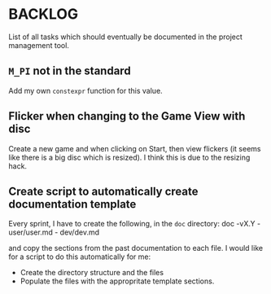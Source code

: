 # BACKLOG

List of all tasks which should eventually be documented in the project management tool.

## `M_PI` not in the standard
Add my own `constexpr` function for this value.

## Flicker when changing to the Game View with disc
Create a new game and when clicking on Start, then view flickers (it seems like there
is a big disc which is resized). I think this is due to the resizing hack.

## Create script to automatically create documentation template
Every sprint, I have to create the following, in the `doc` directory: 
 doc
  -vX.Y
    - user/user.md
    - dev/dev.md

and copy the sections from the past documentation to each file. I would like for a script
to do this automatically for me:
 - Create the directory structure and the files
 - Populate the files with the appropritate template sections.
